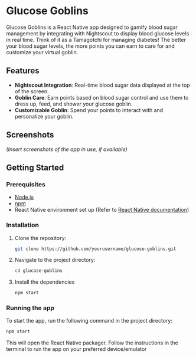 # Glucose Goblins

Glucose Goblins is a React Native app designed to gamify blood sugar management by integrating with Nightscout to display blood glucose levels in real time. Think of it as a Tamagotchi for managing diabetes! The better your blood sugar levels, the more points you can earn to care for and customize your virtual goblin. 

## Features

- **Nightscout Integration**: Real-time blood sugar data displayed at the top of the screen.
- **Goblin Care**: Earn points based on blood sugar control and use them to dress up, feed, and shower your glucose goblin.
- **Customizable Goblin**: Spend your points to interact with and personalize your goblin.
  
## Screenshots
*(Insert screenshots of the app in use, if available)*

## Getting Started

### Prerequisites
- [Node.js](https://nodejs.org/)
- [npm](https://www.npmjs.com/)
- React Native environment set up (Refer to [React Native documentation](https://reactnative.dev/docs/environment-setup))

### Installation

1. Clone the repository:
   ```bash
   git clone https://github.com/yourusername/glucose-goblins.git
2. Navigate to the project directory:
   ```bash
   cd glucose-goblins
3. Install the dependencies
   ```bash
   npm start
### Running the app
To start the app, run the following command in the project directory:
  ```bash
  npm start
```
This will open the React Native packager. Follow the instructions in the terminal to run the app on your preferred device/emulator
